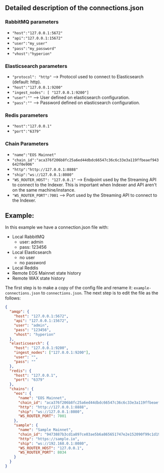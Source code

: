 ## Detailed description of the connections.json

### RabbitMQ parameters
   - `"host":"127.0.0.1:5672"`
   - `"api":"127.0.0.1:15672"`
   - `"user":"my_user"`
   - `"pass":"my_password"`
   - `"vhost":"hyperion"`
  
### Elasticsearch parameters
   - `"protocol": "http"` --> Protocol used to connect to Elasticsearch (default: http).
   - `"host":"127.0.0.1:9200"`
   - `"ingest_nodes": [ "127.0.0.1:9200"]` 
   - `"user":""` --> User defined on elasticsearch configuration.
   - `"pass":""` --> Password defined on elasticsearch configuration.
   
### Redis parameters
   - `"host":"127.0.0.1"`
   - `"port":"6379"`

### Chain Parameters
   - `"name":"EOS Mainnet"`
   - `"chain_id":"aca376f206b8fc25a6ed44dbdc66547c36c6c33e3a119ffbeaef943642f0e906"`
   - `"http":"http://127.0.0.1:8888"`
   - `"ship":"ws://127.0.0.1:8080"`
   - `"WS_ROUTER_HOST": "127.0.0.1"` --> Endpoint used by the Streaming API to connect to the Indexer. This is important when Indexer and API aren't on the same machine/instance.
   - `"WS_ROUTER_PORT":7001` --> Port used by the Streaming API to connect to the Indexer.
   
## Example:
In this example we have a connection.json file with:

  - Local RabbitMQ
      - user: admin
      - pass: 123456
  - Local Elasticsearch
      - no user
      - no password
  - Local Reddis
  - Remote EOS Mainnet state history
  - Remote WAX state history

The first step is to make a copy of the config file and rename it: `example-connections.json` to `connections.json`.
The next step is to edit the file as the follows:

````json
{
  "amqp": {
    "host": "127.0.0.1:5672",
    "api": "127.0.0.1:15672",
    "user": "admin",
    "pass": "123456",
    "vhost": "hyperion"
  },
  "elasticsearch": {
    "host": "127.0.0.1:9200",
    "ingest_nodes": ["127.0.0.1:9200"],
    "user": "",
    "pass": ""
  },
  "redis": {
    "host": "127.0.0.1",
    "port": "6379"
  },
  "chains": {
    "eos": {
      "name": "EOS Mainnet",
      "chain_id": "aca376f206b8fc25a6ed44dbdc66547c36c6c33e3a119ffbeaef943642f0e906",
      "http": "http://127.0.0.1:8888",
      "ship": "ws://127.0.0.1:8080",
      "WS_ROUTER_PORT": 7001
    },
    "sample": {
      "name": "Sample Mainnet",
      "chain_id": "9473887b3cd1a897ce03ae5b6a865651747e2e152090f99c1d19d4adf73238fas",
      "http": "https://sample.io",
      "ship": "ws://192.168.0.1:8080",
      "WS_ROUTER_HOST": "127.0.0.1",
      "WS_ROUTER_PORT": 8034
    }
  }
}
````

